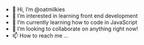 - 👋 Hi, I’m @oatmilkies
- 👀 I’m interested in learning front end development
- 🌱 I’m currently learning how to code in JavaScript
- 💞️ I’m looking to collaborate on anything right now!
- 📫 How to reach me ...

<!---
oatmilkies/oatmilkies is a ✨ special ✨ repository because its `README.md` (this file) appears on your GitHub profile.
You can click the Preview link to take a look at your changes.
--->
